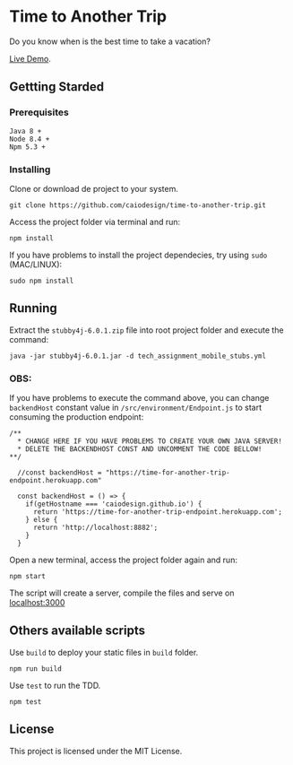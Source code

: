 # Time to Another Trip

Do you know when is the best time to take a vacation? 

[Live Demo](https://caiodesign.github.io/time-to-another-trip/).

## Gettting Starded

### Prerequisites

```
Java 8 +
Node 8.4 +
Npm 5.3 +
```

### Installing

Clone or download de project to your system.
```
git clone https://github.com/caiodesign/time-to-another-trip.git
```


Access the project folder via terminal and run:
```
npm install
```

If you have problems to install the project dependecies, try using `sudo` (MAC/LINUX):
```
sudo npm install
```

## Running

Extract the `stubby4j-6.0.1.zip` file into root project folder and execute the command:
```
java -jar stubby4j-6.0.1.jar -d tech_assignment_mobile_stubs.yml
```

### OBS: 
If you have problems to execute the command above, you can change `backendHost` constant value in `/src/environment/Endpoint.js` to start consuming the production endpoint:

```
/** 
  * CHANGE HERE IF YOU HAVE PROBLEMS TO CREATE YOUR OWN JAVA SERVER!
  * DELETE THE BACKENDHOST CONST AND UNCOMMENT THE CODE BELLOW!
**/

  //const backendHost = "https://time-for-another-trip-endpoint.herokuapp.com"

  const backendHost = () => {
    if(getHostname === 'caiodesign.github.io') {
      return 'https://time-for-another-trip-endpoint.herokuapp.com';
    } else {
      return 'http://localhost:8882';
    }
  } 
```


Open a new terminal, access the project folder again and run:
```
npm start
```
The script will create a server, compile the files and serve on [localhost:3000](http://localhost:3000)


## Others available scripts

Use `build` to deploy your static files in `build` folder.

```
npm run build
```

Use `test` to run the TDD.

```
npm test
```

## License
This project is licensed under the MIT License.




